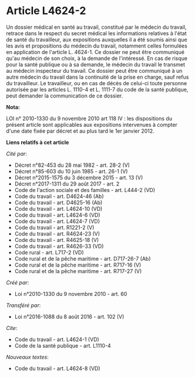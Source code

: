 # Article L4624-2

Un dossier médical en santé au travail, constitué par le médecin du travail, retrace dans le respect du secret médical les
informations relatives à l'état de santé du travailleur, aux expositions auxquelles il a été soumis ainsi que les avis et
propositions du médecin du travail, notamment celles formulées en application de l'article L. 4624-1. Ce dossier ne peut être
communiqué qu'au médecin de son choix, à la demande de l'intéressé. En cas de risque pour la santé publique ou à sa demande,
le médecin du travail le transmet au médecin inspecteur du travail. Ce dossier peut être communiqué à un autre médecin du
travail dans la continuité de la prise en charge, sauf refus du travailleur. Le travailleur, ou en cas de décès de celui-ci
toute personne autorisée par les articles L. 1110-4 et L. 1111-7 du code de la santé publique, peut demander la communication
de ce dossier.

**Nota:**

LOI n° 2010-1330 du 9 novembre 2010 art 118 IV : les dispositions du présent article sont applicables aux expositions
intervenues à compter d'une date fixée par décret et au plus tard le 1er janvier 2012.

**Liens relatifs à cet article**

_Cité par_:

  - Décret n°82-453 du 28 mai 1982 - art. 28-2 (V)
  - Décret n°85-603 du 10 juin 1985 - art. 26-1 (V)
  - Décret n°2015-1575 du 3 décembre 2015 - art. 13 (V)
  - Décret n°2017-1311 du 29 août 2017 - art. 2
  - Code de l'action sociale et des familles - art. L444-2 (VD)
  - Code du travail - art. D4624-46 (Ab)
  - Code du travail - art. D4625-16 (Ab)
  - Code du travail - art. L4624-10 (VD)
  - Code du travail - art. L4624-6 (VD)
  - Code du travail - art. L4624-7 (VD)
  - Code du travail - art. R1221-2 (V)
  - Code du travail - art. R4624-23 (V)
  - Code du travail - art. R4625-18 (V)
  - Code du travail - art. R4626-33 (VD)
  - Code rural - art. L717-2 (VD)
  - Code rural et de la pêche maritime - art. D717-26-7 (Ab)
  - Code rural et de la pêche maritime - art. R717-16 (V)
  - Code rural et de la pêche maritime - art. R717-27 (V)

_Créé par_:

  - Loi n°2010-1330 du 9 novembre 2010 - art. 60

_Transféré par_:

  - Loi n°2016-1088 du 8 août 2016 - art. 102 (V)

_Cite_:

  - Code du travail - art. L4624-1 (VD)
  - Code de la santé publique - art. L1110-4

_Nouveaux textes_:

  - Code du travail - art. L4624-8 (VD)
